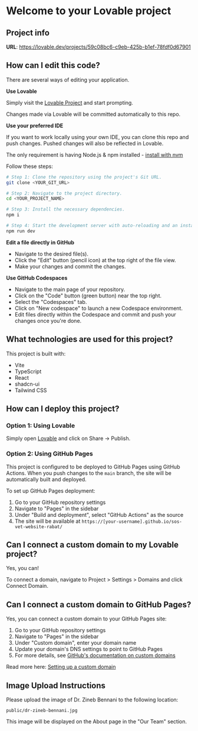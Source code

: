 # Welcome to your Lovable project

## Project info

**URL**: https://lovable.dev/projects/59c08bc6-c9eb-425b-b1ef-78fdf0d67901

## How can I edit this code?

There are several ways of editing your application.

**Use Lovable**

Simply visit the [Lovable Project](https://lovable.dev/projects/59c08bc6-c9eb-425b-b1ef-78fdf0d67901) and start prompting.

Changes made via Lovable will be committed automatically to this repo.

**Use your preferred IDE**

If you want to work locally using your own IDE, you can clone this repo and push changes. Pushed changes will also be reflected in Lovable.

The only requirement is having Node.js & npm installed - [install with nvm](https://github.com/nvm-sh/nvm#installing-and-updating)

Follow these steps:

```sh
# Step 1: Clone the repository using the project's Git URL.
git clone <YOUR_GIT_URL>

# Step 2: Navigate to the project directory.
cd <YOUR_PROJECT_NAME>

# Step 3: Install the necessary dependencies.
npm i

# Step 4: Start the development server with auto-reloading and an instant preview.
npm run dev
```

**Edit a file directly in GitHub**

- Navigate to the desired file(s).
- Click the "Edit" button (pencil icon) at the top right of the file view.
- Make your changes and commit the changes.

**Use GitHub Codespaces**

- Navigate to the main page of your repository.
- Click on the "Code" button (green button) near the top right.
- Select the "Codespaces" tab.
- Click on "New codespace" to launch a new Codespace environment.
- Edit files directly within the Codespace and commit and push your changes once you're done.

## What technologies are used for this project?

This project is built with:

- Vite
- TypeScript
- React
- shadcn-ui
- Tailwind CSS

## How can I deploy this project?

### Option 1: Using Lovable

Simply open [Lovable](https://lovable.dev/projects/59c08bc6-c9eb-425b-b1ef-78fdf0d67901) and click on Share -> Publish.

### Option 2: Using GitHub Pages

This project is configured to be deployed to GitHub Pages using GitHub Actions. When you push changes to the `main` branch, the site will be automatically built and deployed.

To set up GitHub Pages deployment:

1. Go to your GitHub repository settings
2. Navigate to "Pages" in the sidebar
3. Under "Build and deployment", select "GitHub Actions" as the source
4. The site will be available at `https://[your-username].github.io/sos-vet-website-rabat/`

## Can I connect a custom domain to my Lovable project?

Yes, you can!

To connect a domain, navigate to Project > Settings > Domains and click Connect Domain.

## Can I connect a custom domain to GitHub Pages?

Yes, you can connect a custom domain to your GitHub Pages site:

1. Go to your GitHub repository settings
2. Navigate to "Pages" in the sidebar
3. Under "Custom domain", enter your domain name
4. Update your domain's DNS settings to point to GitHub Pages
5. For more details, see [GitHub's documentation on custom domains](https://docs.github.com/en/pages/configuring-a-custom-domain-for-your-github-pages-site)

Read more here: [Setting up a custom domain](https://docs.lovable.dev/tips-tricks/custom-domain#step-by-step-guide)

## Image Upload Instructions

Please upload the image of Dr. Zineb Bennani to the following location:

```
public/dr-zineb-bennani.jpg
```

This image will be displayed on the About page in the "Our Team" section.
